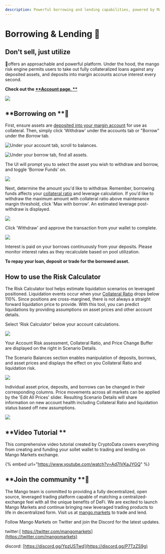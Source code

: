 ```yaml
---
description: Powerful borrowing and lending capabilities, powered by Mango.
---
```


# Borrowing & Lending 💸

## Don't sell, just utilize 

🥭offers an approachable and powerful platform. Under the hood, the mango risk engine permits users to take out fully collateralized loans against any deposited assets, and deposits into margin accounts accrue interest every second.

**Check out the **[**Account page. **](https://trade.mango.markets/account)****

![](../.gitbook/assets/bororor.png)

## **Borrowing on **🥭

First, ensure assets are [deposited into your margin account](https://app.gitbook.com/@blockworksfoundation/s/mango/\~/drafts/-MZPLylXCNfAFWlrfxMI/tutorials/trade-on-mango.markets#connecting-to-mango-markets-and-depositing-funds) for use as collateral. Then, simply click 'Withdraw' under the accounts tab or "Borrow" under the _Borrow_ tab. 

![Under your account tab, scroll to balances.](../.gitbook/assets/wijegh1.png)

![Under your borrow tab, find all assets.](../.gitbook/assets/wijegh2.png)

The UI will prompt you to select the asset you wish to withdraw and borrow, and toggle 'Borrow Funds' on. 

![](../.gitbook/assets/borororor.png)

Next, determine the amount you'd like to withdraw. Remember, borrowing funds affects your [collateral ratio](https://app.gitbook.com/@blockworksfoundation/s/mango/\~/drafts/-MZPLylXCNfAFWlrfxMI/tutorials/trade-on-mango.markets#how-to-trade-with-leverage) and leverage calculation. If you'd like to withdraw the maximum amount with collateral ratio above maintenance margin threshold, click 'Max with borrow'. An estimated leverage post-withdraw is displayed. 

![](../.gitbook/assets/borororor2.png)

 Click 'Withdraw' and approve the transaction from your wallet to complete.

![](../.gitbook/assets/borororor5.png)

Interest is paid on your borrows continuously from your deposits. Please monitor interest rates as they recalculate based on pool utilization. 

**To repay your loan, deposit or trade for the borrowed asset.**

## How to use the Risk Calculator 

The Risk Calculator tool helps estimate liquidation scenarios on leveraged positioned. Liquidation events occur when your [Collateral Ratio](https://app.gitbook.com/@blockworksfoundation/s/mango/\~/drafts/-Mf9lVu8a9wqsacHHCGf/tutorials/trade-on-mango.markets#how-to-trade-with-leverage) drops below 110%. Since positions are cross-margined, there is not always a straight forward liquidation price to provide. With this tool, you can predict liquidations by providing assumptions on asset prices and other account details.

Select 'Risk Calculator' below your account calculations.

![](../.gitbook/assets/screen-shot-2021-07-21-at-6.05.24-pm.png)

Your Account Risk assessment, Collateral Ratio, and Price Change Buffer are displayed on the right in Scenario Details. 

The Scenario Balances section enables manipulation of deposits, borrows, and asset prices and displays the effect on you Collateral Ratio and liquidation risk. 

![](../.gitbook/assets/screen-shot-2021-07-21-at-5.40.53-pm.png)

Individual asset price, deposits, and borrows can be changed in their corresponding columns. Price movements across all markets can be applied by the 'Edit All Prices' slider. Resulting Scenario Details will share information on new account health including Collateral Ratio and liquidation status based off new assumptions. 

![](../.gitbook/assets/screen-shot-2021-07-21-at-7.16.13-pm.png)

## **Video Tutorial **

This comprehensive video tutorial created by CryptoData covers everything from creating and funding your sollet wallet to trading and lending on Mango Markets exchange.

{% embed url="https://www.youtube.com/watch?v=Ad7IVKaJYGQ" %}

## **Join the community **👾

The Mango team is committed to providing a fully decentralized, open source, leveraged trading platform capable of matching a centralized-exchange feel with all the unique benefits of DeFi. We are excited to launch Mango Markets and continue bringing new leveraged trading products to life in decentralized form. Visit us at [mango.markets](https://mango.markets) to trade and lend.

Follow Mango Markets on Twitter and join the Discord for the latest updates.

twitter:[ https://twitter.com/mangomarkets](https://twitter.com/mangomarkets)

discord: [https://discord.gg/YpzUSTwd](https://discord.gg/P7TzZS9g)
